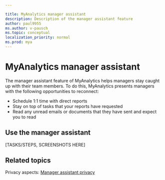 ```yaml
---

title: MyAnalytics manager assistant
description: Description of the manager assistant feature
author: paul9955
ms.author: v-pausch
ms.topic: conceptual
localization_priority: normal 
ms.prod: mya
---
```


# MyAnalytics manager assistant

The manager assistant feature of MyAnalytics helps managers stay caught up with their team members. To do this, MyAnalytics presents managers with the following opportunities to reconnect: 

 * Schedule 1:1 time with direct reports 
 * Stay on top of tasks that your reports have requested
 * Read any unread emails or documents that they have sent and expect you to read

## Use the manager assistant

[TASKS/STEPS, SCREENSHOTS HERE]

## Related topics

Privacy aspects: [Manager assistant privacy](..\Overview\privacy-guide.md)


